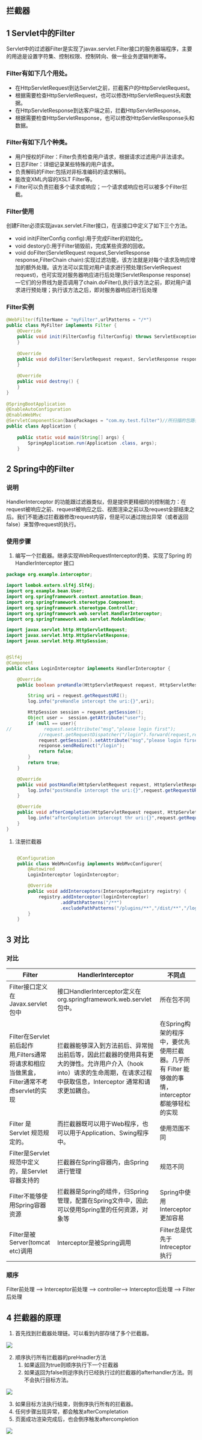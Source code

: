 ## 拦截器


## 1 Servlet中的Filter

Servlet中的过滤器Filter是实现了javax.servlet.Filter接口的服务器端程序，主要的用途是设置字符集、控制权限、控制转向、做一些业务逻辑判断等。

### Filter有如下几个用处。

* 在HttpServletRequest到达Servlet之前，拦截客户的HttpServletRequest。
* 根据需要检查HttpServletRequest，也可以修改HttpServletRequest头和数据。
* 在HttpServletResponse到达客户端之前，拦截HttpServletResponse。
* 根据需要检查HttpServletResponse，也可以修改HttpServletResponse头和数据。


### Filter有如下几个种类。

* 用户授权的Filter：Filter负责检查用户请求，根据请求过滤用户非法请求。
* 日志Filter：详细记录某些特殊的用户请求。
* 负责解码的Filter:包括对非标准编码的请求解码。
* 能改变XML内容的XSLT Filter等。
* Filter可以负责拦截多个请求或响应；一个请求或响应也可以被多个Filter拦截。

### Filter使用
创建Filter必须实现javax.servlet.Filter接口，在该接口中定义了如下三个方法。

* void init(FilterConfig config):用于完成Filter的初始化。
* void destory():用于Filter销毁前，完成某些资源的回收。
* void doFilter(ServletRequest request,ServletResponse response,FilterChain chain):实现过滤功能，该方法就是对每个请求及响应增加的额外处理。该方法可以实现对用户请求进行预处理(ServletRequest request)，也可实现对服务器响应进行后处理(ServletResponse response)—它们的分界线为是否调用了chain.doFilter(),执行该方法之前，即对用户请求进行预处理；执行该方法之后，即对服务器响应进行后处理


### Filter实例

```java
@WebFilter(filterName = "myFilter",urlPatterns = "/*")
public class MyFilter implements Filter {
    @Override
    public void init(FilterConfig filterConfig) throws ServletException {
    }
 
    @Override
    public void doFilter(ServletRequest request, ServletResponse response, FilterChain chain) {
    }
 
    @Override
    public void destroy() {
    }
}
 
@SpringBootApplication
@EnableAutoConfiguration
@EnableWebMvc
@ServletComponentScan(basePackages = "com.my.test.filter")//所扫描的包路径必须包含该Filter
public class Application {
 
    public static void main(String[] args) {
        SpringApplication.run(Application .class, args);
    }
```

## 2 Spring中的Filter

### 说明

  HandlerInterceptor 的功能跟过滤器类似，但是提供更精细的的控制能力：在request被响应之前、request被响应之后、视图渲染之前以及request全部结束之后。我们不能通过拦截器修改request内容，但是可以通过抛出异常（或者返回false）来暂停request的执行。


### 使用步骤
1. 编写一个拦截器。继承实现WebRequestInterceptor的类、实现了Spring 的HandlerInterceptor 接口

```java
package org.example.interceptor;

import lombok.extern.slf4j.Slf4j;
import org.example.bean.User;
import org.springframework.context.annotation.Bean;
import org.springframework.stereotype.Component;
import org.springframework.stereotype.Controller;
import org.springframework.web.servlet.HandlerInterceptor;
import org.springframework.web.servlet.ModelAndView;

import javax.servlet.http.HttpServletRequest;
import javax.servlet.http.HttpServletResponse;
import javax.servlet.http.HttpSession;


@Slf4j
@Component
public class LoginInterceptor implements HandlerInterceptor {

    @Override
    public boolean preHandle(HttpServletRequest request, HttpServletResponse response, Object handler) throws Exception {

        String uri = request.getRequestURI();
        log.info("preHandle intercept the uri:{}",uri);

        HttpSession session = request.getSession();
        Object user =  session.getAttribute("user");
        if (null == user){
//            request.setAttribute("msg","please login first");
            //request.getRequestDispatcher("/login").forward(request,response);
            request.getSession().setAttribute("msg","please login firse");
            response.sendRedirect("/login");
            return false;
        }
        return true;
    }

    @Override
    public void postHandle(HttpServletRequest request, HttpServletResponse response, Object handler, ModelAndView modelAndView) throws Exception {
        log.info("postHandle intercept the uri:{}",request.getRequestURI());
    }

    @Override
    public void afterCompletion(HttpServletRequest request, HttpServletResponse response, Object handler, Exception ex) throws Exception {
        log.info("afterCompletion intercept thr uri:{}",request.getRequestURI());
    }
}

```


1. 注册拦截器

```java

    @Configuration
    public class WebMvnConfig implements WebMvcConfigurer{
        @Autowired
        LoginInterceptor loginInterceptor;

        @Override
        public void addInterceptors(InterceptorRegistry registry) {
            registry.addInterceptor(loginInterceptor)
                    .addPathPatterns("/**")
                    .excludePathPatterns("/plugins/**","/dist/**","/login");
        }
    }
```

## 3 对比

### 对比

| Filter                                   | HandlerInterceptor                                      | 不同点                                                     |
|---------------------------------------------------------------|-------------------------------------------------------------------------------------------------|-----------------------------------------------------------------|
| Filter接口定义在Javax.servlet包中                                    | 接口HandlerInterceptor定义在org.springframework.web.servlet包中。                                       | 所在包不同                                                           |
| Filter在Servlet前后起作用,Filters通常将请求和相应当做黑盒，Filter通常不考虑servlet的实现 | 拦截器能够深入到方法前后、异常抛出前后等，因此拦截器的使用具有更大的弹性。允许用户介入（hook into）请求的生命周期，在请求过程中获取信息，Interceptor 通常和请求更加耦合。 | 在Spring构架的程序中，要优先使用拦截器。几乎所有 Filter 能够做的事情， interceptor 都能够轻松的实现 |
| Filter 是 Servlet 规范规定的。&nbsp;&nbsp; &nbsp;                    | 而拦截器既可以用于Web程序，也可以用于Application、Swing程序中。&nbsp;&nbsp; &nbsp;                                    | 使用范围不同                                                          |
| Filter是Servlet规范中定义的，是Servlet容器支持的&nbsp;&nbsp; &nbsp;         | 拦截器在Spring容器内，由Spring进行管理&nbsp;&nbsp; &nbsp;                                                    | 规范不同                                                            |
| Filter不能够使用Spring容器资源&nbsp;&nbsp; &nbsp;                      | 拦截器是Spring的组件，归Spring管理，配置在Spring文件中，因此可以使用Spring里的任何资源，对象等&nbsp;&nbsp; &nbsp;                  | Spring中使用Interceptor更加容易                                        |
| Filter是被Server(tomcat etc)调用&nbsp;&nbsp; &nbsp;               | Interceptor是被Spring调用&nbsp;&nbsp; &nbsp;                                                        | Filter总是优先于Intreceptor执行                                        |

### 顺序

 Filter前处理 --> Interceptor前处理 --> controller--> Interceptor后处理 --> Filter后处理


## 4 拦截器的原理 

1. 首先找到拦截器处理链。可以看到内部存储了多个拦截器。

![](image/2023-11-05-13-17-38.png)

2. 顺序执行所有拦截器的preHnadler方法
   1. 如果返回为true则顺序执行下一个拦截器
   2. 如果返回为false则逆序执行已经执行过的拦截器的afterhandler方法。则不会执行目标方法。

![](image/2023-11-05-13-19-33.png)

3. 如果目标方法执行结束，则倒序执行所有的拦截器。
4. 任何步骤出现异常，都会触发afterCompletation
5. 页面成功渲染完成后，也会倒序触发aftercompletion

![](image/2023-11-05-13-24-20.png)